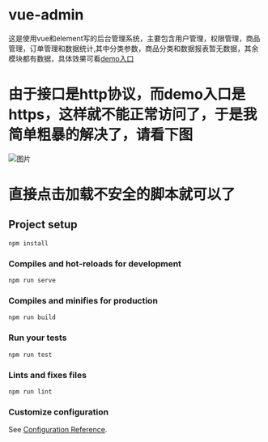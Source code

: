 # vue-admin 
这是使用vue和element写的后台管理系统，主要包含用户管理，权限管理，商品管理，订单管理和数据统计,其中分类参数，商品分类和数据报表暂无数据，其余模块都有数据，具体效果可看[demo入口](https://readream.github.io/vue-admin/dist/index.html) 

# 由于接口是http协议，而demo入口是https，这样就不能正常访问了，于是我简单粗暴的解决了，请看下图
![图片](https://readream.github.io/vue-admin/src/assets/jietu.png)
# 直接点击加载不安全的脚本就可以了

## Project setup
```
npm install
```

### Compiles and hot-reloads for development
```
npm run serve
```

### Compiles and minifies for production
```
npm run build
```

### Run your tests
```
npm run test
```

### Lints and fixes files
```
npm run lint
```

### Customize configuration
See [Configuration Reference](https://cli.vuejs.org/config/).
